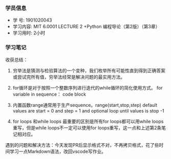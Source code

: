 ### 学员信息

- 学    号: 1901020043
- 学习内容: MIT 6.0001 LECTURE 2 +Python 编程导论（第2版）（第3章）
- 学习用时: 2小时

### 学习笔记

收获总结：

1. 穷举法是猜测与检验算法的一个变种，我们枚举所有可能性直到得到正确答案或尝试完所有值，穷举法经常是解决问题的最实用方法。

2. for循环是对于按照一个整数序列进行迭代的while循环的简化使用方式。
        for variable in sequence：
            code block

3. 内置函数range通常用于生产sequence。range(start,stop,step) 
    default values are start = 0 and step = 1 and optional
    loop until values is stop -1                 

4. for loops 和while loops 最重要的区别是所有for loops都可以用while loops重写，但是while loops不一定可以使用for loops重写，这一点和上述第2条笔记相对应。


遇到的问题和解决方法：今天发现PR后显示格式不对，不再拷贝格式，花了些时间学习一点Markdown语法，改回vscode写作业。